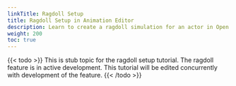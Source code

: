 ```yaml
---
linkTitle: Ragdoll Setup
title: Ragdoll Setup in Animation Editor
description: Learn to create a ragdoll simulation for an actor in Open 3D Engine (O3DE).
weight: 200
toc: true
---
```


{{< todo >}}
This is stub topic for the ragdoll setup tutorial. The ragdoll feature is in active development. This tutorial will be edited concurrently with development of the feature.
{{< /todo >}}